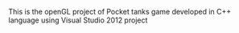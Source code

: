 This is the openGL project of Pocket tanks game developed in C++ language using Visual Studio 2012 project